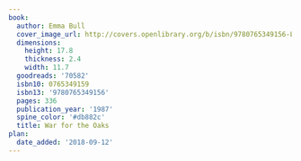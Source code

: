 ```yaml
---
book:
  author: Emma Bull
  cover_image_url: http://covers.openlibrary.org/b/isbn/9780765349156-L.jpg
  dimensions:
    height: 17.8
    thickness: 2.4
    width: 11.7
  goodreads: '70582'
  isbn10: 0765349159
  isbn13: '9780765349156'
  pages: 336
  publication_year: '1987'
  spine_color: '#db882c'
  title: War for the Oaks
plan:
  date_added: '2018-09-12'
---
```


